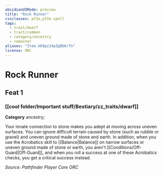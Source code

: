 ```yaml
---
obsidianUIMode: preview
title: "Rock Runner"
cssclasses: pf2e,pf2e-spell
tags:
  - trait/dwarf
  - trait/common
  - category/ancestry
  - remaster
aliases: "Item.kK9pz24pZgBb6rTn"
license: ORC
---
```

# Rock Runner
## Feat 1
### [[cool folder/Important stuff/Bestiary/zz_traits/dwarf]]

**Category** ancestry; 




Your innate connection to stone makes you adept at moving across uneven surfaces. You can ignore difficult terrain caused by stone (such as rubble or gravel) and uneven ground made of stone and earth. In addition, when you use the Acrobatics skill to [[Balance|Balance]] on narrow surfaces or uneven ground made of stone or earth, you aren't [[Conditions/Off-Guard|Off-Guard]], and when you roll a success at one of these Acrobatics checks, you get a critical success instead.

*Source: Pathfinder Player Core*
*ORC*